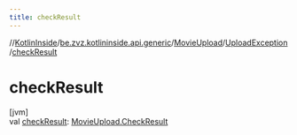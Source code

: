 ```yaml
---
title: checkResult
---
```

//[KotlinInside](../../../../index.html)/[be.zvz.kotlininside.api.generic](../../index.html)/[MovieUpload](../index.html)/[UploadException](index.html)/[checkResult](check-result.html)



# checkResult



[jvm]\
val [checkResult](check-result.html): [MovieUpload.CheckResult](../-check-result/index.html)




